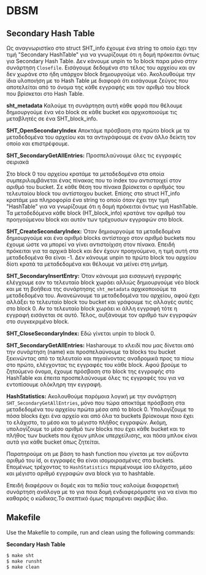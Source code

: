# DBSM

## Secondary Hash Table
Ως αναγνωριστίκο στο struct SHT_info έχουμε ένα string το οποίο έχει την τιμή "Secondary HashTable" για να γνωρίζουμε ότι η δομή πρόκειται όντως για Secondary Hash Table. Δεν κάνουμε unpin το 1ο block παρα μόνο στην συνάρτηση `Closefile`. Εισάγουμε δεδομένα στο τέλος του αρχείου και αν δεν χωράνε στο ήδη υπάρχον block δημιουργούμε νέο. Άκολουθούμε την ίδια υλοποιήση με το Hash Table με διαφορά ότι εισάγουμε ζεύγος που αποτελείται από το όνομα της κάθε εγγραφής και τον αριθμό του block που βρίσκεται στο Hash Table.

**sht_metadata**
Καλούμε τη συνάρτηση αυτή κάθε φορά που θέλουμε δημιουργούμε ένα νέο block σε κάθε bucket και αρχικοποιούμε τις μεταβλητές σε ένα SHT_block_info.

**SHT_OpenSecondaryIndex**
Αποκτάμε πρόσβαση στο πρώτο block με τα μεταδεδομένα του αρχείου και τα αντιγράφουμε σε έναν άλλο δείκτη τον οποίο και επιστρέφουμε.

**SHT_SecondaryGetAllEntries:** Προσπελαύνουμε όλες τις εγγραφές σειριακά 

Στο block 0 του αρχείου κρατάμε τα μεταδεδομένα στα οποία συμπεριλαμβάνεται ένας πίνακας που το index του αντιστοιχεί στον αριθμό του bucket. Σε κάθε θέση του πίνακα βρίσκεται ο αριθμός του τελευταίου block του αντίστοιχου bucket.
Επίσης στο struct HT_info κρατάμε μια πληροφορία ένα string το οποίο όταν έχει την τιμή "HashTable" για να γνωρίζουμε ότι η δομή πρόκειται όντως για HashTable. 
Τα μεταδεδόμενα κάθε block (HT_block_info) κρατάνε τον αριθμό του προηγούμενου block και αυτόν των τρέχουσων εγγραφών στο block.

**SHT_CreateSecondaryIndex:** Όταν δημιουργούμε τα μεταδεδομένα δημιουργούμε και ένα αριθμό blocks αντίστοιχο στον αριθμό buckets που έχουμε ώστε να μπορεί να γίνει αντιστοίχιση στον πίνακα. Επειδή πρόκειται για τα αρχικά block και δεν έχουν προηγούμενο, η τιμή αυτή στα μεταδεδομένα θα είναι -1. Δεν κάνουμε unpin το πρώτο block του αρχείου δίοτι κρατά τα μεταδεδομένα και θέλουμε να μείνει στη μνήμη. 

**SHT_SecondaryInsertEntry:**
Όταν κάνουμε μια εισαγωγή εγγραφής ελέγχουμε εαν το τελευταίο block χωράει αλλιώς δημιουργούμε νέο block και με τη βοήθεια της συνάρτησης `sht_metadata` αρχικοποιούμε τα μεταδεδομένα του. Ανανεώνουμε τα μεταδεδομένα του αρχείου, αφού έχει αλλάξει το τελευταίο block του bucket και γράφουμε τις αλλαγές αυτές στο block 0. Αν το τελευταίο block χωράει κι άλλη εγγραφή τότε η εγγραφή εισάγεται σε αυτό. Τέλος, αυξάνουμε τον αριθμό των εγγραφών στο συγκεκριμένο block.

**SHT_CloseSecondaryIndex:** Εδώ γίνεται unpin το block 0.

**SHT_SecondaryGetAllEntries:** Hasharουμε το κλειδί που μας δίνεται από την συνάρτηση (name) και προσπελαύνουμε τα blocks του bucket ξεκινώντας από το τελευταίο και πηγαίνοντας αναδρομικά προς τα πίσω στο πρώτο, ελέγχοντας τις εγγραφές του κάθε block. Αφού βρούμε το ζητούμενο όνομα, έχουμε πρόσβαση στο block της εγγραφής στο HashTable και έπειτα προσπελαύνουμε όλες τις εγγραφές του για να εντοπίσουμε ολόκληρη την εγγραφή.

**HashStatistics:** Ακολουθούμε παρόμοια λογική με την συνάρτηση `SHT_SecondaryGetAllEntries`, μόνο που τώρα αποκτάμε πρόσβαση στα μεταδεδομένα του αρχείου πρώτα μέσα από το block 0. Υπολογίζουμε το πόσα blocks έχει ένα αρχείο και από όλα τα buckets βρίσκουμε ποιο έχει το ελάχιστο, το μέσο και το μέγιστο πλήθος εγγραφών. Ακόμη, υπολογίζουμε το μέσο αριθμό των blocks που έχει κάθε bucket και το πλήθος των buckets που έχουν μπλοκ υπερχείλισης, και πόσα μπλοκ είναι αυτά για κάθε bucket όπως ζητείται.

Παρατηρούμε οτι με βάση το hash function που γίνεται με τον αύξοντα αριθμό του id, οι εγγραφές θα είναι ισομοιρασμένες στα buckets. Επομένως τρέχοντας το `HashStatistics` περιμένουμε ίσο ελάχιστο, μέσο και μέγιστο αριθμό εγγραφών ανα block για το hashtable.

Επειδή διαφέρουν oι δομές και τα πεδία τους καλούμε διαφορετική συνάρτηση ανάλογα με το για ποια δομή ενδιαφερόμαστε για να είναι πιο καθαρός ο κώδικας.Το σκεπτικό όμως παραμένει ακριβώς ίδιο.

## Makefile
Use the Makefile to compile, run and clean using the following commands:

**Secondary Hash Table** <br/>

```bash
$ make sht
$ make runsht
$ make clean
```